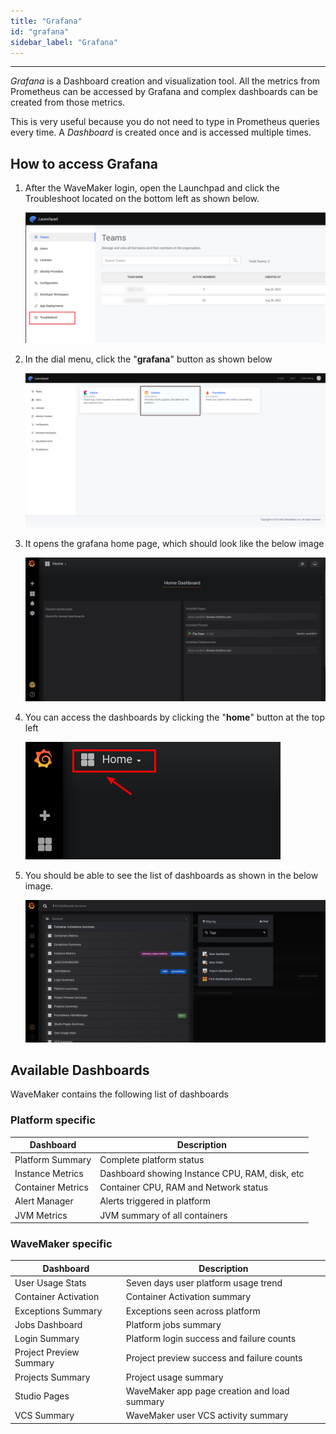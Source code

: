 ```yaml
---
title: "Grafana"
id: "grafana"
sidebar_label: "Grafana"
---
```

---

*Grafana* is a Dashboard creation and visualization tool. All the metrics from Prometheus can be accessed by Grafana and complex dashboards can be created from those metrics.

This is very useful because you do not need to type in Prometheus queries every time. A *Dashboard* is created once and is accessed multiple times.

## How to access Grafana

1) After the WaveMaker login, open the Launchpad and click the Troubleshoot located on the bottom left as shown below.

    [![Launchpad Dial Click](/learn/assets/wme-setup/wme-observability/kibana/launchpad-dial-open.png)](/learn/assets/wme-setup/wme-observability/kibana/launchpad-dial-open.png)

2) In the dial menu, click the "**grafana**" button as shown below

    [![Launchpad Grafana Click](/learn/assets/wme-setup/wme-observability/prometheus/launchpad-grafana-click.png)](/learn/assets/wme-setup/wme-observability/prometheus/launchpad-grafana-click.png)

3) It opens the grafana home page, which should look like the below image

    [![Grafana Home Page](/learn/assets/wme-setup/wme-observability/prometheus/grafana-home-page.png)](/learn/assets/wme-setup/wme-observability/prometheus/grafana-home-page.png)

4) You can access the dashboards by clicking the "**home**" button at the top left

    [![Grafana Home Click](/learn/assets/wme-setup/wme-observability/prometheus/grafana-home-click.png)](/learn/assets/wme-setup/wme-observability/prometheus/grafana-home-click.png)

5) You should be able to see the list of dashboards as shown in the below image.

    [![Grafana Dashboard List](/learn/assets/wme-setup/wme-observability/prometheus/grafana-dashboards-list.png)](/learn/assets/wme-setup/wme-observability/prometheus/grafana-dashboards-list.png)

## Available Dashboards

WaveMaker contains the following list of dashboards

### Platform specific

| Dashboard   | Description |
| ----------- | ----------- |
| Platform Summary | Complete platform status |
| Instance Metrics | Dashboard showing Instance CPU, RAM, disk, etc |
| Container Metrics | Container CPU, RAM and Network status |
| Alert Manager | Alerts triggered in platform |
| JVM Metrics | JVM summary of all containers |

### WaveMaker specific

| Dashboard   | Description |
| ----------- | ----------- |
| User Usage Stats | Seven days user platform usage trend |
| Container Activation | Container Activation summary |
| Exceptions Summary | Exceptions seen across platform |
| Jobs Dashboard | Platform jobs summary |
| Login Summary | Platform login success and failure counts |
| Project Preview Summary | Project preview success and failure counts |
| Projects Summary | Project usage summary |
| Studio Pages | WaveMaker app page creation and load summary  |
| VCS Summary | WaveMaker user VCS activity summary  |
